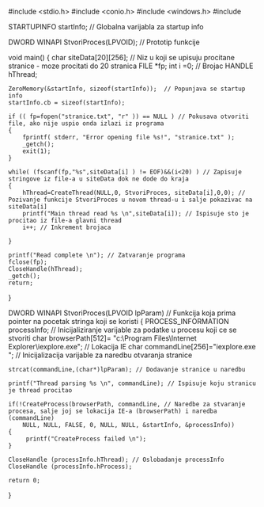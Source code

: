 #include <stdio.h>
#include <conio.h> 
#include <windows.h>
#include <string>

STARTUPINFO startInfo;	// Globalna varijabla za startup info

DWORD WINAPI StvoriProces(LPVOID);	// Prototip funkcije

void main()
{
	char siteData[20][256]; // Niz u koji se upisuju procitane stranice - moze procitati do 20 stranica
	FILE *fp;
	int i =0; // Brojac
	HANDLE hThread; 

	ZeroMemory(&startInfo, sizeof(startInfo));  // Popunjava se startup info
	startInfo.cb = sizeof(startInfo);

	if (( fp=fopen("stranice.txt", "r" )) == NULL ) // Pokusava otvoriti file, ako nije uspio onda izlazi iz programa
	{
		fprintf( stderr, "Error opening file %s!", "stranice.txt" );
		_getch();
		exit(1);
	} 

	while( (fscanf(fp,"%s",siteData[i] ) != EOF)&&(i<20) ) // Zapisuje stringove iz file-a u siteData dok ne dode do kraja
	{
		hThread=CreateThread(NULL,0, StvoriProces, siteData[i],0,0); // Pozivanje funkcije StvoriProces u novom thread-u i salje pokazivac na siteData[i]
		printf("Main thread read %s \n",siteData[i]); // Ispisuje sto je procitao iz file-a glavni thread
		i++; // Inkrement brojaca

	}

	printf("Read complete \n"); // Zatvaranje programa
	fclose(fp);
	CloseHandle(hThread);
	_getch();
	return; 
}

DWORD WINAPI StvoriProces(LPVOID lpParam) // Funkcija koja prima pointer na pocetak stringa koji se koristi
{
	PROCESS_INFORMATION processInfo; // Inicijaliziranje varijable za podatke u procesu koji ce se stvoriti
	char browserPath[512]= "c:\\Program Files\\Internet Explorer\\iexplore.exe"; // Lokacija IE
	char commandLine[256]="iexplore.exe "; // Inicijalizacija varijable za naredbu otvaranja stranice

	strcat(commandLine,(char*)lpParam); // Dodavanje stranice u naredbu

	printf("Thread parsing %s \n", commandLine); // Ispisuje koju stranicu je thread procitao 

	if(!CreateProcess(browserPath, commandLine, // Naredbe za stvaranje procesa, salje joj se lokacija IE-a (browserPath) i naredba (commandLine)
		NULL, NULL, FALSE, 0, NULL, NULL, &startInfo, &processInfo))
	{
		 printf("CreateProcess failed \n"); 
	}

	CloseHandle (processInfo.hThread); // Oslobadanje processInfo
	CloseHandle (processInfo.hProcess); 

	return 0;
}
